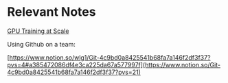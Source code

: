 # Relevant Notes

[GPU Training at Scale](https://www.notion.so/GPU-Training-at-Scale-a7a483a375f6496a878bd4c644c2f222?pvs=21) 

Using Github on a team:

[https://www.notion.so/wlg1/Git-4c9bd0a8425541b68fa7a146f2df3f37?pvs=4#a385472086df4e3ca225da67a577997f](https://www.notion.so/Git-4c9bd0a8425541b68fa7a146f2df3f37?pvs=21)